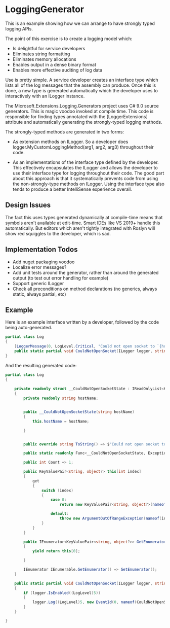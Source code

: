 ﻿# LoggingGenerator

This is an example showing how we can arrange to have strongly typed logging APIs.

The point of this exercise is to create a logging model which:

* Is delightful for service developers
* Eliminates string formatting
* Eliminates memory allocations
* Enables output in a dense binary format
* Enables more effective auditing of log data

Use is pretty simple. A service developer creates an interface type which lists all of the log messages that the assembly can produce.
Once this is done, a new type is generated automatically which the developer uses to interactively with an ILogger instance. 

The Microsoft.Extensions.Logging.Generators project uses C# 9.0 source generators. This is magic voodoo invoked at compile time. This code is
responsible for finding types annotated with the [LoggerExtensions] attribute and automatically generating the strongly-typed
logging methods.

The strongly-typed methods are generated in two forms:

* As extension methods on ILogger. So a developer does logger.MyCustomLoggingMethod(arg1, arg2, arg3) throughout their code.

* As an implementations of the interface type defined by the developer. This effectively encapsulates the ILogger and allows
the developer to use their interface type for logging throughout their code. The good part about this approach is that it 
systematically prevents code from using the non-strongly-type methods on ILogger. Using the interface type also tends to
produce a better IntelliSense experience overall.

## Design Issues

The fact this uses types generated dynamically at compile-time means
that symbols aren't available at edit-time. Smart IDEs like VS 2019+
handle this automatically. But editors which aren't tightly integrated
with Roslyn will show red squiggles to the developer, which is sad.

## Implementation Todos

* Add nuget packaging voodoo
* Localize error messages?
* Add unit tests around the generator, rather than around the generated output (to test out error handling for example)
* Support generic ILogger<T>
* Check all preconditions on method declarations (no generics, always static, always partial, etc)

## Example

Here is an example interface written by a developer, followed by the code being auto-generated.

```csharp
partial class Log
{
    [LoggerMessage(0, LogLevel.Critical, "Could not open socket to `{hostName}`")]
    public static partial void CouldNotOpenSocket(ILogger logger, string hostName);
}
```

And the resulting generated code:


```csharp
partial class Log
{
        
    private readonly struct __CouldNotOpenSocketState : IReadOnlyList<KeyValuePair<string, object>>
    {
        private readonly string hostName;


        public __CouldNotOpenSocketState(string hostName)
        {
            this.hostName = hostName;

        }


        public override string ToString() => $"Could not open socket to `{hostName}`";

        public static readonly Func<__CouldNotOpenSocketState, Exception?, string> Format = (s, _) => s.ToString();

        public int Count => 1;

        public KeyValuePair<string, object?> this[int index]
        {
            get
            {
                switch (index)
                {
                    case 0:
                        return new KeyValuePair<string, object?>(nameof(hostName), hostName);

                    default:
                        throw new ArgumentOutOfRangeException(nameof(index));
                }
            }
        }

        public IEnumerator<KeyValuePair<string, object?>> GetEnumerator()
        {
            yield return this[0];

        }

        IEnumerator IEnumerable.GetEnumerator() => GetEnumerator();
    }

    public static partial void CouldNotOpenSocket(ILogger logger, string hostName)
    {
        if (logger.IsEnabled((LogLevel)5))
        {
            logger.Log((LogLevel)5, new EventId(0, nameof(CouldNotOpenSocket)), new __CouldNotOpenSocketState(hostName), null, __CouldNotOpenSocketState.Format);
        }
    }

}
```
